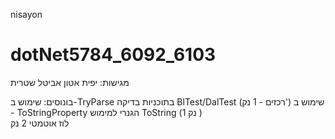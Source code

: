 nisayon
# dotNet5784_6092_6103

מגישות: 
יפית אטון
אביטל שטרית

בונוסים:
שימוש ב-TryParse בתוכניות בדיקה BlTest/DalTest (רכזים - 1 נק')
שימוש ב - ToStringProperty הגנרי  למימוש ToString (נק 1 )  
לוז אוטמטי 2 נק